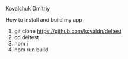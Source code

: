 Kovalchuk Dmitriy

How to install and build my app

1. git clone https://github.com/kovaldn/deltest 
2. cd deltest
3. npm i
4. npm run build